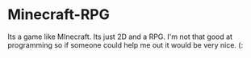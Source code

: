 # Minecraft-RPG
Its a game like MInecraft. Its just 2D and a RPG. I'm not that good at programming so if someone could help me out it would be very nice. (:
